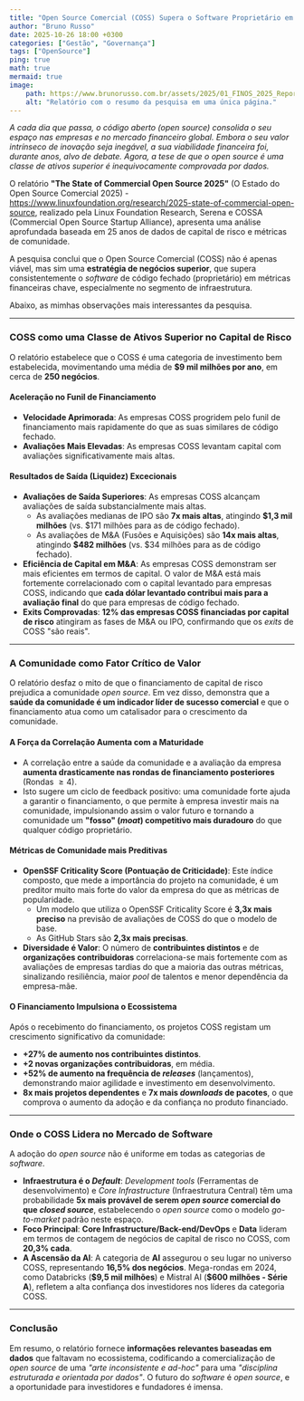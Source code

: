 ```yaml
---
title: "Open Source Comercial (COSS) Supera o Software Proprietário em Valor: Os Dados de 25 Anos que Provam que a Comunidade é o Maior Ativo"
author: "Bruno Russo"
date: 2025-10-26 18:00 +0300
categories: ["Gestão", "Governança"]
tags: ["OpenSource"]
ping: true
math: true
mermaid: true
image: 
    path: https://www.brunorusso.com.br/assets/2025/01_FINOS_2025_Report_Infographic page thumbnail_2025.png
    alt: "Relatório com o resumo da pesquisa em uma única página."
---
```


*A cada dia que passa, o código aberto (open source) consolida o seu espaço nas empresas e no mercado financeiro global.* *Embora o seu valor intrínseco de inovação seja inegável, a sua viabilidade financeira foi, durante anos, alvo de debate.* *Agora, a tese de que o open source é uma classe de ativos superior é inequivocamente comprovada por dados.*

O relatório **"The State of Commercial Open Source 2025"** (O Estado do Open Source Comercial 2025) - https://www.linuxfoundation.org/research/2025-state-of-commercial-open-source, realizado pela Linux Foundation Research, Serena e COSSA (Commercial Open Source Startup Alliance), apresenta uma análise aprofundada baseada em 25 anos de dados de capital de risco e métricas de comunidade.

A pesquisa conclui que o Open Source Comercial (COSS) não é apenas viável, mas sim uma **estratégia de negócios superior**, que supera consistentemente o *software* de código fechado (proprietário) em métricas financeiras chave, especialmente no segmento de infraestrutura.


Abaixo, as mimhas observações mais interessantes da pesquisa.

***

### COSS como uma Classe de Ativos Superior no Capital de Risco

O relatório estabelece que o COSS é uma categoria de investimento bem estabelecida, movimentando uma média de **\$9 mil milhões por ano**, em cerca de **250 negócios**.

#### Aceleração no Funil de Financiamento
* **Velocidade Aprimorada**: As empresas COSS progridem pelo funil de financiamento mais rapidamente do que as suas similares de código fechado. 
* **Avaliações Mais Elevadas**: As empresas COSS levantam capital com avaliações significativamente mais altas.

#### Resultados de Saída (Liquidez) Excecionais
* **Avaliações de Saída Superiores**: As empresas COSS alcançam avaliações de saída substancialmente mais altas.
    * As avaliações medianas de IPO são **7x mais altas**, atingindo **\$1,3 mil milhões** (vs. \$171 milhões para as de código fechado).
    * As avaliações de M&A (Fusões e Aquisições) são **14x mais altas**, atingindo **\$482 milhões** (vs. \$34 milhões para as de código fechado).
* **Eficiência de Capital em M&A**: As empresas COSS demonstram ser mais eficientes em termos de capital. O valor de M&A está mais fortemente correlacionado com o capital levantado para empresas COSS, indicando que **cada dólar levantado contribui mais para a avaliação final** do que para empresas de código fechado.
* **Exits Comprovadas**: **12% das empresas COSS financiadas por capital de risco** atingiram as fases de M&A ou IPO, confirmando que os *exits* de COSS "são reais".

***

### A Comunidade como Fator Crítico de Valor

O relatório desfaz o mito de que o financiamento de capital de risco prejudica a comunidade *open source*. Em vez disso, demonstra que a **saúde da comunidade é um indicador líder de sucesso comercial** e que o financiamento atua como um catalisador para o crescimento da comunidade.

#### A Força da Correlação Aumenta com a Maturidade
* A correlação entre a saúde da comunidade e a avaliação da empresa **aumenta drasticamente nas rondas de financiamento posteriores** (Rondas $\ge4$).
* Isto sugere um ciclo de feedback positivo: uma comunidade forte ajuda a garantir o financiamento, o que permite à empresa investir mais na comunidade, impulsionando assim o valor futuro e tornando a comunidade um **"fosso" (*moat*) competitivo mais duradouro** do que qualquer código proprietário.

#### Métricas de Comunidade mais Preditivas
* **OpenSSF Criticality Score (Pontuação de Criticidade)**: Este índice composto, que mede a importância do projeto na comunidade, é um preditor muito mais forte do valor da empresa do que as métricas de popularidade.
    * Um modelo que utiliza o OpenSSF Criticality Score é **3,3x mais preciso** na previsão de avaliações de COSS do que o modelo de base.
    * As GitHub Stars são **2,3x mais precisas**.
* **Diversidade é Valor**: O número de **contribuintes distintos** e de **organizações contribuidoras** correlaciona-se mais fortemente com as avaliações de empresas tardias do que a maioria das outras métricas, sinalizando resiliência, maior *pool* de talentos e menor dependência da empresa-mãe.

#### O Financiamento Impulsiona o Ecossistema
Após o recebimento do financiamento, os projetos COSS registam um crescimento significativo da comunidade:
* **+27% de aumento nos contribuintes distintos**.
* **+2 novas organizações contribuidoras**, em média.
* **+52% de aumento na frequência de *releases*** (lançamentos), demonstrando maior agilidade e investimento em desenvolvimento.
* **8x mais projetos dependentes** e **7x mais *downloads* de pacotes**, o que comprova o aumento da adoção e da confiança no produto financiado.

***

### Onde o COSS Lidera no Mercado de Software

A adoção do *open source* não é uniforme em todas as categorias de *software*.

* **Infraestrutura é o *Default***: *Development tools* (Ferramentas de desenvolvimento) e *Core Infrastructure* (Infraestrutura Central) têm uma probabilidade **5x mais provável de serem *open source* comercial do que *closed source***, estabelecendo o *open source* como o modelo *go-to-market* padrão neste espaço.
* **Foco Principal**: **Core Infrastructure/Back-end/DevOps** e **Data** lideram em termos de contagem de negócios de capital de risco no COSS, com **20,3% cada**.
* **A Ascensão da AI**: A categoria de **AI** assegurou o seu lugar no universo COSS, representando **16,5% dos negócios**. Mega-rondas em 2024, como Databricks (**\$9,5 mil milhões**) e Mistral AI (**\$600 milhões - Série A**), refletem a alta confiança dos investidores nos líderes da categoria COSS.

***

### Conclusão

Em resumo, o relatório fornece **informações relevantes baseadas em dados** que faltavam no ecossistema, codificando a comercialização de *open source* de uma *"arte inconsistente e ad-hoc"* para uma *"disciplina estruturada e orientada por dados"*. O futuro do *software* é *open source*, e a oportunidade para investidores e fundadores é imensa.